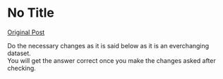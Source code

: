 # No Title

[Original Post](https://discourse.onlinedegree.iitm.ac.in/t/165959/251)

<p>Do the necessary changes as it is said below as it is an everchanging dataset.<br>
You will get the answer correct once you make the changes asked after checking.</p>